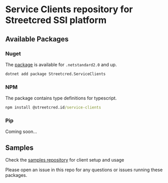# Service Clients repository for Streetcred SSI platform

## Available Packages

### Nuget

The [package](https://www.nuget.org/packages/Streetcred.ServiceClients/) is available for `.netstandard2.0` and up.

```cmd
dotnet add package Streetcred.ServiceClients
```

### NPM

The package contains type definitions for typescript.

```cmd
npm install @streetcred.id/service-clients
```

### Pip

Coming soon...

## Samples

Check the [samples repository](https://github.com/streetcred-id/samples) for client setup and usage

Please open an issue in this repo for any questions or issues running these packages.
